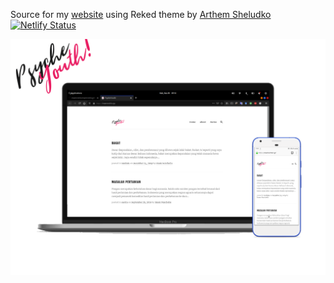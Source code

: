 Source for my [website](https://imamnrchls.xyz/) using Reked theme by [Arthem Sheludko](https://github.com/artemsheludko/reked)
[![Netlify Status](https://api.netlify.com/api/v1/badges/3daf8f5f-9f4a-4f44-b2df-6a7925a15cac/deploy-status)](https://app.netlify.com/sites/imamnrchls/deploys)

![Preview](images/preview.png)


